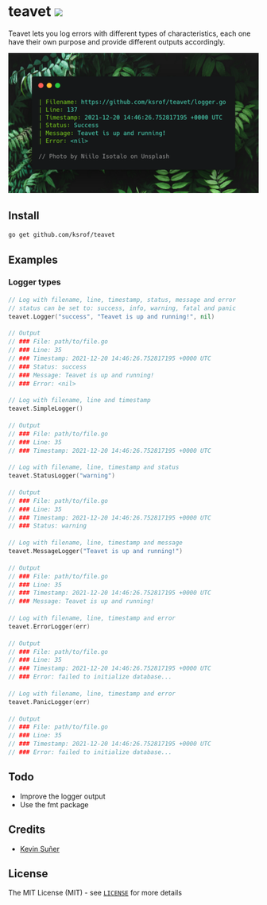 # teavet [![](https://github.com/ksrof/teavet/workflows/build/badge.svg)](https://github.com/ksrof/teavet/actions)

Teavet lets you log errors with different types of characteristics, each one have their own purpose and provide different outputs accordingly.

![Teavet](./teavet.png)

## Install
```bash
go get github.com/ksrof/teavet
```

## Examples

### Logger types
```go
// Log with filename, line, timestamp, status, message and error
// status can be set to: success, info, warning, fatal and panic
teavet.Logger("success", "Teavet is up and running!", nil)

// Output
// ### File: path/to/file.go
// ### Line: 35
// ### Timestamp: 2021-12-20 14:46:26.752817195 +0000 UTC
// ### Status: success
// ### Message: Teavet is up and running!
// ### Error: <nil>

// Log with filename, line and timestamp
teavet.SimpleLogger()

// Output
// ### File: path/to/file.go
// ### Line: 35
// ### Timestamp: 2021-12-20 14:46:26.752817195 +0000 UTC

// Log with filename, line, timestamp and status
teavet.StatusLogger("warning")

// Output
// ### File: path/to/file.go
// ### Line: 35
// ### Timestamp: 2021-12-20 14:46:26.752817195 +0000 UTC
// ### Status: warning

// Log with filename, line, timestamp and message
teavet.MessageLogger("Teavet is up and running!")

// Output
// ### File: path/to/file.go
// ### Line: 35
// ### Timestamp: 2021-12-20 14:46:26.752817195 +0000 UTC
// ### Message: Teavet is up and running!

// Log with filename, line, timestamp and error
teavet.ErrorLogger(err)

// Output
// ### File: path/to/file.go
// ### Line: 35
// ### Timestamp: 2021-12-20 14:46:26.752817195 +0000 UTC
// ### Error: failed to initialize database...

// Log with filename, line, timestamp and error
teavet.PanicLogger(err)

// Output
// ### File: path/to/file.go
// ### Line: 35
// ### Timestamp: 2021-12-20 14:46:26.752817195 +0000 UTC
// ### Error: failed to initialize database...
```

## Todo

* Improve the logger output
* Use the fmt package

## Credits

* [Kevin Suñer](https://github.com/ksrof)

## License

The MIT License (MIT) - see [`LICENSE`](https://github.com/ksrof/teavet/LICENSE) for more details